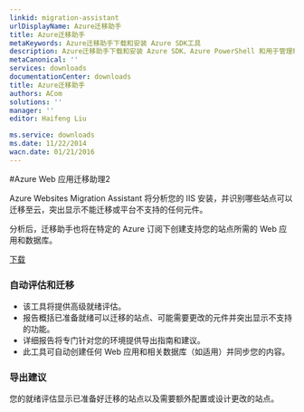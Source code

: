 ```yaml
---
linkid: migration-assistant
urlDisplayName: Azure迁移助手
title: Azure迁移助手
metaKeywords: Azure迁移助手下载和安装 Azure SDK工具
description: Azure迁移助手下载和安装 Azure SDK、Azure PowerShell 和用于管理和部署的命令行工具
metaCanonical: ''
services: downloads
documentationCenter: downloads
title: Azure迁移助手
authors: ACom
solutions: ''
manager: ''
editor: Haifeng Liu

ms.service: downloads
ms.date: 11/22/2014
wacn.date: 01/21/2016
---
```


#Azure Web 应用迁移助理2
<div>
  <p>Azure Websites Migration Assistant 将分析您的 IIS 安装，并识别哪些站点可以迁移至云，突出显示不能迁移或平台不支持的任何元件。</p>
  <p>分析后，迁移助手也将在特定的 Azure 订阅下创建支持您的站点所需的 Web 应用和数据库。</p>
</div>
<div><A href="http://go.microsoft.com/?linkid=9863189&clcid=0x804">下载</A> </div>
<div>
  <h3>自动评估和迁移</h3>
  <UL>
    <LI>该工具将提供高级就绪评估。</LI>
    <LI>报告概括已准备就绪可以迁移的站点、可能需要更改的元件并突出显示不支持的功能。</LI>
    <LI>详细报告将专门针对您的环境提供导出指南和建议。</LI>
    <LI>此工具可自动创建任何 Web 应用和相关数据库（如适用）并同步您的内容。</LI>
  </UL>
</div>
<div>
  <h3>导出建议</h3>
  <p>您的就绪评估显示已准备好迁移的站点以及需要额外配置或设计更改的站点。</p>
</div>